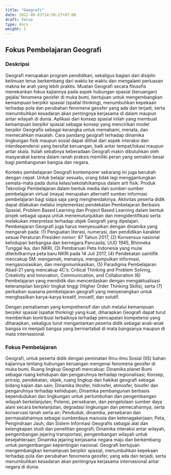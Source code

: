 ```yaml
---
title: "Geografi"
date: 2022-06-03T14:50:27+07:00
draft: false
type: docs
weight: 2
---
```


## Fokus Pembelajaran Geografi
### Deskripsi
Geografi merupakan program pendidikan, sekaligus bagian dari disiplin keilmuan terus berkembang dari waktu ke waktu dan mengalami perluasan makna ke arah yang lebih praktis. Muatan Geografi secara filosofis menekankan fokus kajiannya pada aspek hubungan spasial (keruangan) gejala/ fenomena geosfer di muka bumi, bertujuan untuk mengembangkan kemampuan berpikir spasial (spatial thinking), menumbuhkan kepekaan terhadap pola dan perubahan fenomena geosfer yang ada dan terjadi, serta menumbuhkan kesadaran akan pentingnya kerjasama di dalam maupun antar wilayah di dunia. Aplikasi dari konsep spasial inilah yang membuat kemampuan berpikir spasial sebagai konsep yang mencirikan model berpikir Geografis sebagai kerangka untuk memahami, menata, dan memecahkan masalah. Cara pandang geografi terhadap dinamika lingkungan fisik maupun sosial dapat dilihat dari aspek interaksi dan interdependensi yang bersifat keruangan, baik antar tempat/lokasi maupun antar skala. Itulah sebabnya keberadaan Geografi makin dibutuhkan oleh masyarakat karena dalam ranah praksis memiliki peran yang semakin besar bagi pembangunan bangsa dan negara.

Konteks pembelajaran Geografi kontemporer sekarang ini juga berubah dengan cepat. Untuk belajar sesuatu, orang tidak lagi menggantungkan semata-mata pada dunia kelas/sekolah/kampus dalam arti fisik. Produk Teknologi Pembelajaran dalam bentuk media dan sumber-sumber pembelajaran virtual (maya) merupakan alternatif sumber informasi pembelajaran bagi siapa saja yang menghendakinya. Aktivitas peserta didik dapat dilakukan melalui implementasi pendekatan Pembelajaran Berbasis Spasial, Problem Based Learning dan Project Based Learning dalam bentuk projek sebagai upaya untuk menemutunjukkan dan mengidentifikasi serta melakukan interpretasi terhadap objek Geografi yang dipelajari. Pembelajaran Geografi juga harus menyesuaikan dengan dinamika yang mengarah pada: (1) Penguatan literasi, numerasi, dan pendidikan karakter sesuai Peraturan Presiden nomor: 87 Tahun 2017, (2) Konsensus nasional kehidupan berbangsa dan bernegara Pancasila, UUD 1945, Bhinneka Tunggal Ika, dan NKRI, (3) Pembaruan Peta Indonesia yang mulai diterbitkannya peta baru NKRI pada 14 Juli 2017, (4) Pendekatan saintifik mencakup 5M: mengamati, menanya, mengumpulkan informasi, mengasosiasikan, dan mengomunikasikan, (5) Paradigma Pembelajaran Abad-21 yang mencakup 4C’s: Critical Thinking and Problem Solving, Creativity and Innovation, Communication, and Collaboration (6) Pembelajaran yang mendidik dan mencerdaskan dengan mengaktualisasi keterampilan berpikir tingkat tinggi (Higher Order Thinking Skills), serta (7) perbaikan suasana pembelajaran geografi yang menyenangkan untuk menghasilkan karya-karya kreatif, inovatif, dan solutif.

Dengan pemahaman yang komprehensif dan utuh melalui kemampuan berpikir spasial (spatial thinking) yang kuat, diharapkan Geografi dapat turut memberikan kontribusi terbaiknya terhadap pencapaian kompetensi yang diharapkan, sekaligus turut mengantarkan peserta didik sebagai anak-anak bangsa ini menjadi bangsa yang bermartabat di mata bangsanya maupun di mata internasional.

### Fokus Pembelajaran
Geografi, untuk peserta didik dengan peminatan Ilmu-ilmu Sosial (IIS) bahan kajiannya tentang hubungan keruangan mengenai fenomena geosfer di muka bumi. Ruang lingkup Geografi mencakup: Dinamika planet Bumi sebagai ruang kehidupan dan pengaruhnya terhadap regionalisasi; Konsep, prinsip, pendekatan, objek, ruang lingkup dan hakikat geografi sebagai bidang kajian dan sain; Dinamika litosfer, hidrosfer, atmosfer, biosfer dan pengaruhnya terhadap kehidupan; Dinamika pembangunan berbasis kependudukan dan lingkungan untuk pertumbuhan dan pengembangan wilayah berkelanjutan; Potensi, persebaran, dan pengelolaan sumber daya alam secara berkelanjutan, degradasi lingkungan dan pemecahannya, serta konservasi tanah serta air; Penduduk, dinamika, persebaran dan permasalahannya sebagai sumberdaya manusia dan ketenagakerjaan; Peta, Pengindraan Jauh, dan Sistem Informasi Geografis sebagai alat dan kelengkapan studi dan penelitian geografi; Dinamika interaksi antar wilayah, pengembangan jejaring transportasi, pengembangan wilayah untuk kesejahteraan; Dinamika jejaring kerjasama negara maju dan berkembang untuk pengembangan kepentingan nasional. Geografi bertujuan mengembangkan kemampuan berpikir spasial, menumbuhkan kepekaan terhadap pola dan perubahan fenomena geosfer, yang ada dan terjadi, serta menumbuhkan kesadaran akan pentingnya kerjasama internasional antar negara di dunia.